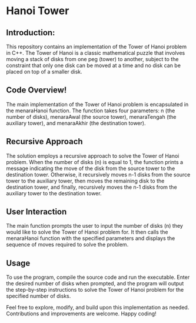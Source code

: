 # Hanoi Tower

<h2>Introduction:</h2>
This repository contains an implementation of the Tower of Hanoi problem in C++. The Tower of Hanoi is a classic mathematical puzzle that involves moving a stack of disks from one peg (tower) to another, subject to the constraint that only one disk can be moved at a time and no disk can be placed on top of a smaller disk.

<h2>Code Overview!</h2>
The main implementation of the Tower of Hanoi problem is encapsulated in the menaraHanoi function. The function takes four parameters: n (the number of disks), menaraAwal (the source tower), menaraTengah (the auxiliary tower), and menaraAkhir (the destination tower).

<h2>Recursive Approach</h2>
The solution employs a recursive approach to solve the Tower of Hanoi problem. When the number of disks (n) is equal to 1, the function prints a message indicating the move of the disk from the source tower to the destination tower. Otherwise, it recursively moves n-1 disks from the source tower to the auxiliary tower, then moves the remaining disk to the destination tower, and finally, recursively moves the n-1 disks from the auxiliary tower to the destination tower.

<h2>User Interaction</h2>
The main function prompts the user to input the number of disks (n) they would like to solve the Tower of Hanoi problem for. It then calls the menaraHanoi function with the specified parameters and displays the sequence of moves required to solve the problem.

<h2>Usage</h2>
To use the program, compile the source code and run the executable. Enter the desired number of disks when prompted, and the program will output the step-by-step instructions to solve the Tower of Hanoi problem for the specified number of disks.

Feel free to explore, modify, and build upon this implementation as needed. Contributions and improvements are welcome. Happy coding!
